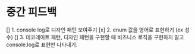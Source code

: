 # 중간 피드백

[] 1. console log로 디자인 패턴 보여주기
[x] 2. enum 값을 영어로 표현하기 (ex 성수)
[] 3. 데코레이트 패턴, 디자인 패턴을 구현할 때 비즈니스 로직을 구현하지 말고 console.log로 표현만 나타내기.